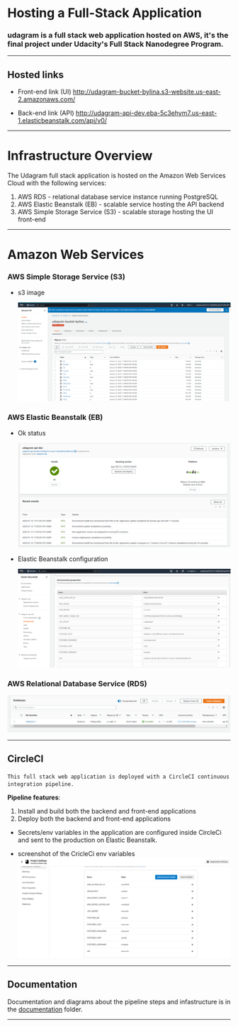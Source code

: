 # Hosting a Full-Stack Application



### **udagram is a full stack web application hosted on AWS, it's the final project under Udacity's Full Stack Nanodegree Program.**



---

## Hosted links

- Front-end link (UI)
  http://udagram-bucket-bylina.s3-website.us-east-2.amazonaws.com/

- Back-end link (API) http://udagram-api-dev.eba-5c3ehym7.us-east-1.elasticbeanstalk.com/api/v0/

---
# Infrastructure Overview

The Udagram full stack application is hosted on the Amazon Web Services Cloud with the following services:

1.  AWS RDS - relational database service instance running PostgreSQL
2.  AWS Elastic Beanstalk (EB) - scalable service hosting the API backend
3.  AWS Simple Storage Service (S3) - scalable storage hosting the UI front-end

---

# Amazon Web Services

### AWS Simple Storage Service (S3)

- s3 image

  ![alt text](screenshots/4-S3%20bucket%20and%20files.PNG 'AWS S3')

### AWS Elastic Beanstalk (EB)


- Ok status

  ![alt text](screenshots/1-eb.PNG 'AWS EB Health and recent activity')

- Elastic Beanstalk configuration

  ![alt text](screenshots/5-EB%20configs.PNG 'Elastic Beanstalk configuration')

### AWS Relational Database Service (RDS)

![alt text](screenshots/3-RDS.PNG 'AWS RDS Postgres')

---

## CircleCI

`This full stack web application is deployed with a CircleCI continuous integration pipeline.`

**Pipeline features**:

1. Install and build both the backend and front-end applications
2. Deploy both the backend and front-end applications


- Secrets/env variables in the application are configured inside CircleCi and sent to the production on Elastic Beanstalk.



- screenshot of the CricleCi env variables
![alt text](screenshots/6-circleCi%20env%20variables.PNG 'CircleCi environment variables')
---

## Documentation

Documentation and diagrams about the pipeline steps and infastructure is in the [documentation](https://github.com/linaAyman/Hoisting-FullStack-App/tree/main/documentation) folder.

---
